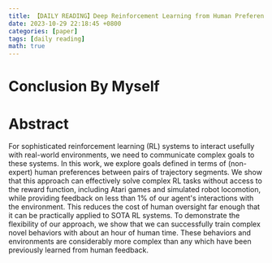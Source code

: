 ```yaml
---
title: 【DAILY READING】Deep Reinforcement Learning from Human Preferences
date: 2023-10-29 22:18:45 +0800
categories: [paper]
tags: [daily reading]
math: true
---
```



# Conclusion By Myself
# Abstract
For sophisticated reinforcement learning (RL) systems to interact usefully with real-world environments, we need to communicate complex goals to these systems. 
In this work, we explore goals defined in terms of (non-expert) human preferences between pairs of trajectory segments.
We show that this approach can effectively solve complex RL tasks without access to the reward function, including Atari games and simulated robot locomotion, while providing feedback on less than 1% of our agent's interactions with the environment.
This reduces the cost of human oversight far enough that it can be practically applied to SOTA RL systems.
To demonstrate the flexibility of our approach, we show that we can successfully train complex novel behaviors with about an hour of human time.
These behaviors and environments are considerably more complex than any which have been previously learned from human feedback.
